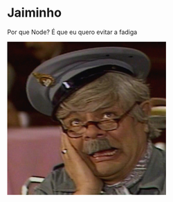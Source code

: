 # Jaiminho

Por que Node? É que eu quero evitar a fadiga

![Alt text](docs/jaiminho.png?raw=true "Jaiminho")
